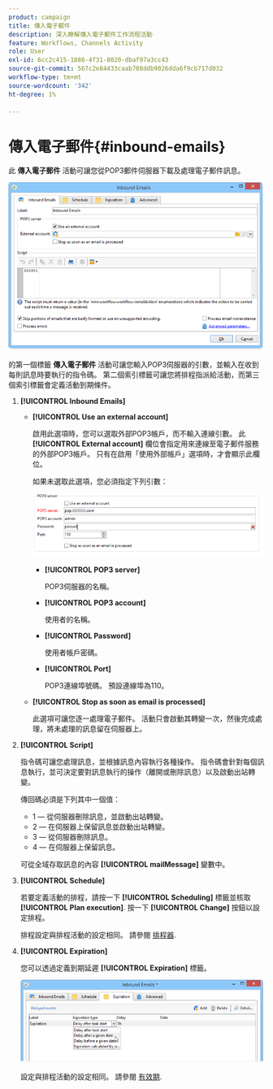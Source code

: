 ```yaml
---
product: campaign
title: 傳入電子郵件
description: 深入瞭解傳入電子郵件工作流程活動
feature: Workflows, Channels Activity
role: User
exl-id: 6cc2c415-1886-4f31-8020-dbaf97a3cc43
source-git-commit: 567c2e84433caab708ddb9026dda6f9cb717d032
workflow-type: tm+mt
source-wordcount: '342'
ht-degree: 1%

---
```


# 傳入電子郵件{#inbound-emails}



此 **傳入電子郵件** 活動可讓您從POP3郵件伺服器下載及處理電子郵件訊息。

![](assets/email_rec_edit_1.png)

的第一個標籤 **傳入電子郵件** 活動可讓您輸入POP3伺服器的引數，並輸入在收到每則訊息時要執行的指令碼。 第二個索引標籤可讓您將排程指派給活動，而第三個索引標籤會定義活動到期條件。

1. **[!UICONTROL Inbound Emails]**

   * **[!UICONTROL Use an external account]**

     啟用此選項時，您可以選取外部POP3帳戶，而不輸入連線引數。 此 **[!UICONTROL External account]** 欄位會指定用來連線至電子郵件服務的外部POP3帳戶。 只有在啟用「使用外部帳戶」選項時，才會顯示此欄位。

     如果未選取此選項，您必須指定下列引數：

     ![](assets/email_rec_edit_1b.png)

      * **[!UICONTROL POP3 server]**

        POP3伺服器的名稱。

      * **[!UICONTROL POP3 account]**

        使用者的名稱。

      * **[!UICONTROL Password]**

        使用者帳戶密碼。

      * **[!UICONTROL Port]**

        POP3連線埠號碼。 預設連線埠為110。

   * **[!UICONTROL Stop as soon as email is processed]**

     此選項可讓您逐一處理電子郵件。 活動只會啟動其轉變一次，然後完成處理，將未處理的訊息留在伺服器上。

1. **[!UICONTROL Script]**

   指令碼可讓您處理訊息，並根據訊息內容執行各種操作。 指令碼會針對每個訊息執行，並可決定要對訊息執行的操作（離開或刪除訊息）以及啟動出站轉變。

   傳回碼必須是下列其中一個值：

   * 1 — 從伺服器刪除訊息，並啟動出站轉變。
   * 2 — 在伺服器上保留訊息並啟動出站轉變。
   * 3 — 從伺服器刪除訊息。
   * 4 — 在伺服器上保留訊息。

   可從全域存取訊息的內容 **[!UICONTROL mailMessage]** 變數中。

1. **[!UICONTROL Schedule]**

   若要定義活動的排程，請按一下 **[!UICONTROL Scheduling]** 標籤並核取 **[!UICONTROL Plan execution]**. 按一下 **[!UICONTROL Change]** 按鈕以設定排程。

   排程設定與排程活動的設定相同。 請參閱 [排程器](scheduler.md).

1. **[!UICONTROL Expiration]**

   您可以透過定義到期延遲 **[!UICONTROL Expiration]** 標籤。

   ![](assets/email_rec_edit_3.png)

   設定與排程活動的設定相同。 請參閱 [有效期](define-approvals.md).
